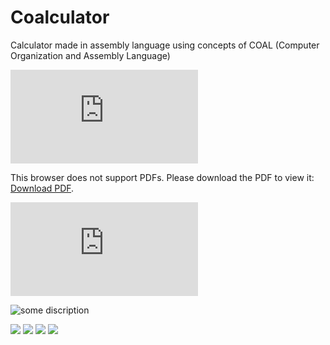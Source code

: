 # Coalculator
Calculator made in assembly language using concepts of COAL (Computer Organization and Assembly Language)

<!-- <iframe
    src="https://drive.google.com/viewerng/viewer?embedded=true&url=http://infolab.stanford.edu/pub/papers/google.pdf#toolbar=0&scrollbar=0"
    frameBorder="0"
    scrolling="auto"
    height="100%"
    width="100%"
></iframe> -->

<object data="https://drive.google.com/viewerng/viewer?embedded=true&url=http://infolab.stanford.edu/pub/papers/google.pdf#toolbar=0&scrollbar=0" type="application/pdf" width="700px" height="700px">
    <embed src="https://drive.google.com/viewerng/viewer?embedded=true&url=http://infolab.stanford.edu/pub/papers/google.pdf#toolbar=0&scrollbar=0">
        <p>
            This browser does not support PDFs. Please download the PDF to view it: 
            <a href="https://drive.google.com/viewerng/viewer?embedded=true&url=http://infolab.stanford.edu/pub/papers/google.pdf#toolbar=0&scrollbar=0">Download PDF</a>.
        </p>
    </embed>
</object>

<embed src="https://drive.google.com/viewerng/viewer?embedded=true&url=http://infolab.stanford.edu/pub/papers/google.pdf" type="application/pdf">
<object data="https://drive.google.com/viewerng/viewer?embedded=true&url=http://infolab.stanford.edu/pub/papers/google.pdf" type="application/pdf" width="100%"> 
</object>

![some discription](https://drive.google.com/viewerng/viewer?embedded=true&url=http://infolab.stanford.edu/pub/papers/google.pdf "some discription")

<image src="Project_Report.pdf"/>
<image src="/Project_Report.pdf"/>
<image src="./Project_Report.pdf"/>
<image src=".Project_Report.pdf"/>

<div class="pdf-container" data-file="https://raw.githubusercontent.com/muhammad-mobeen/Coalculator/53aeb595e9dfe202c569a7ae466116c3bd7d2a08/Project_Report.pdf" data-bcmap-dir="//viewscreen.githubusercontent.com/static/pdf" data-pdf-worker-js-path="/static/assets/pdf.worker-54b81a9329bebf31b625.js"><canvas class="pdf-page" data-page="0" height="2588" width="2000"></canvas><canvas class="pdf-page" data-page="1" height="2588" width="2000"></canvas><canvas class="pdf-page" data-page="2" height="2588" width="2000"></canvas><canvas class="pdf-page" data-page="3" height="2588" width="2000"></canvas><canvas class="pdf-page" data-page="4" height="2588" width="2000"></canvas></div>